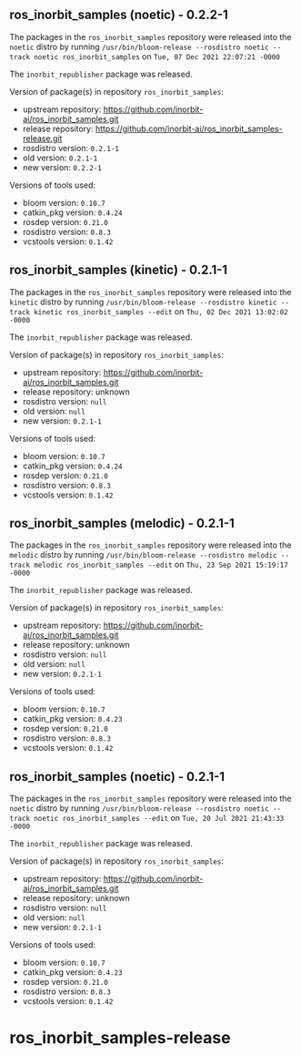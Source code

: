 ## ros_inorbit_samples (noetic) - 0.2.2-1

The packages in the `ros_inorbit_samples` repository were released into the `noetic` distro by running `/usr/bin/bloom-release --rosdistro noetic --track noetic ros_inorbit_samples` on `Tue, 07 Dec 2021 22:07:21 -0000`

The `inorbit_republisher` package was released.

Version of package(s) in repository `ros_inorbit_samples`:

- upstream repository: https://github.com/inorbit-ai/ros_inorbit_samples.git
- release repository: https://github.com/inorbit-ai/ros_inorbit_samples-release.git
- rosdistro version: `0.2.1-1`
- old version: `0.2.1-1`
- new version: `0.2.2-1`

Versions of tools used:

- bloom version: `0.10.7`
- catkin_pkg version: `0.4.24`
- rosdep version: `0.21.0`
- rosdistro version: `0.8.3`
- vcstools version: `0.1.42`


## ros_inorbit_samples (kinetic) - 0.2.1-1

The packages in the `ros_inorbit_samples` repository were released into the `kinetic` distro by running `/usr/bin/bloom-release --rosdistro kinetic --track kinetic ros_inorbit_samples --edit` on `Thu, 02 Dec 2021 13:02:02 -0000`

The `inorbit_republisher` package was released.

Version of package(s) in repository `ros_inorbit_samples`:

- upstream repository: https://github.com/inorbit-ai/ros_inorbit_samples.git
- release repository: unknown
- rosdistro version: `null`
- old version: `null`
- new version: `0.2.1-1`

Versions of tools used:

- bloom version: `0.10.7`
- catkin_pkg version: `0.4.24`
- rosdep version: `0.21.0`
- rosdistro version: `0.8.3`
- vcstools version: `0.1.42`


## ros_inorbit_samples (melodic) - 0.2.1-1

The packages in the `ros_inorbit_samples` repository were released into the `melodic` distro by running `/usr/bin/bloom-release --rosdistro melodic --track melodic ros_inorbit_samples --edit` on `Thu, 23 Sep 2021 15:19:17 -0000`

The `inorbit_republisher` package was released.

Version of package(s) in repository `ros_inorbit_samples`:

- upstream repository: https://github.com/inorbit-ai/ros_inorbit_samples.git
- release repository: unknown
- rosdistro version: `null`
- old version: `null`
- new version: `0.2.1-1`

Versions of tools used:

- bloom version: `0.10.7`
- catkin_pkg version: `0.4.23`
- rosdep version: `0.21.0`
- rosdistro version: `0.8.3`
- vcstools version: `0.1.42`


## ros_inorbit_samples (noetic) - 0.2.1-1

The packages in the `ros_inorbit_samples` repository were released into the `noetic` distro by running `/usr/bin/bloom-release --rosdistro noetic --track noetic ros_inorbit_samples --edit` on `Tue, 20 Jul 2021 21:43:33 -0000`

The `inorbit_republisher` package was released.

Version of package(s) in repository `ros_inorbit_samples`:

- upstream repository: https://github.com/inorbit-ai/ros_inorbit_samples.git
- release repository: unknown
- rosdistro version: `null`
- old version: `null`
- new version: `0.2.1-1`

Versions of tools used:

- bloom version: `0.10.7`
- catkin_pkg version: `0.4.23`
- rosdep version: `0.21.0`
- rosdistro version: `0.8.3`
- vcstools version: `0.1.42`


# ros_inorbit_samples-release